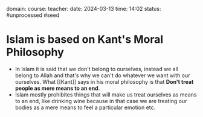 domain: 
course:
teacher:
date: 2024-03-13
time: 14:02
status: #unprocessed #seed

# Islam is based on Kant's Moral Philosophy
- In Islam it is said that we don't belong to ourselves, instead we all belong to Allah and that's why we can't do whatever we want with our ourselves. What [[Kant]] says in his moral philosophy is that **Don't treat people as mere means to an end**. 
- Islam mostly prohibites things that will make us treat ourselves as means to an end, like drinking wine because in that case we are treating our bodies as a mere means to feel a particular emotion etc.